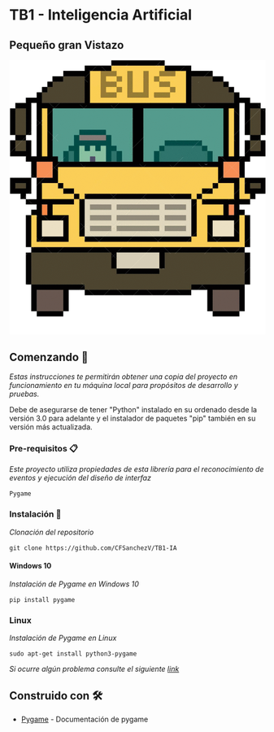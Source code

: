 # TB1 - Inteligencia Artificial

## Pequeño gran Vistazo

![](ezgif-bus.gif)


## Comenzando 🚀

_Estas instrucciones te permitirán obtener una copia del proyecto en funcionamiento en tu máquina local para propósitos de desarrollo y pruebas._

Debe de asegurarse de tener "Python" instalado en su ordenado desde la versión 3.0 para adelante y el instalador de paquetes "pip" también en su versión más actualizada.


### Pre-requisitos 📋

_Este proyecto utiliza propiedades de esta librería para el reconocimiento de eventos y ejecución del diseño de interfaz_

```
Pygame
```

### Instalación 🔧

_Clonación del repositorio_

```
git clone https://github.com/CFSanchezV/TB1-IA
```

#### Windows 10

_Instalación de Pygame en Windows 10_

```
pip install pygame
```

### Linux

_Instalación de Pygame en Linux_

```
sudo apt-get install python3-pygame
```
_Si ocurre algún problema consulte el siguiente [link](https://riptutorial.com/es/pygame/example/16814/instalando-pygame)_


## Construido con 🛠️

* [Pygame](https://www.pygame.org/news) - Documentación de pygame
